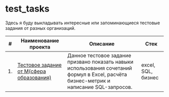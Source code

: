 # test_tasks
Здесь я буду выкладывать интересные или запоминающиеся тестовые задания от разных организаций.

| #    | Наименование проекта                | Описание                                                     | Стек                                                         |
| ---- | ------------------------------------------------------------ | ------------------------------------------------------------ | ------------------------------------------------------------ |
| 1.   | [Тестовое задание от М(сфера образования)]([https://docs.google.com/spreadsheets/d/1Kx1E1WxJygCBbgqTGQLxFiqOVFr04Ej2EQUw7X5XKHA/edit?usp=sharing]) | Данное тестовое задание призвано показать навыки использования сочетаний формул в Excel, расчёта бизнес-метрик и написание SQL-запросов. | excel, SQL, бизнес       
